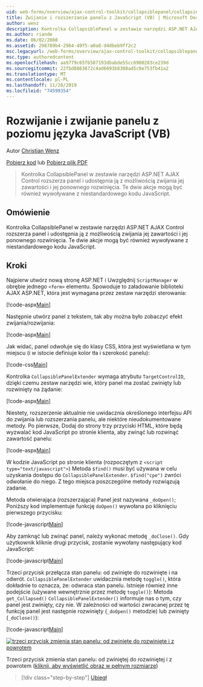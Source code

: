 ```yaml
---
uid: web-forms/overview/ajax-control-toolkit/collapsiblepanel/collapsing-and-expanding-a-panel-from-javascript-vb
title: Zwijanie i rozszerzanie panelu z JavaScript (VB) | Microsoft Docs
author: wenz
description: Kontrolka CollapsiblePanel w zestawie narzędzi ASP.NET AJAX Control rozszerza panel i udostępnia ją z możliwością zwijania jej zawartości i rozszerzania jej...
ms.author: riande
ms.date: 06/02/2008
ms.assetid: 298789b4-2964-49f5-a0a8-d4dbeb9ff2c2
msc.legacyurl: /web-forms/overview/ajax-control-toolkit/collapsiblepanel/collapsing-and-expanding-a-panel-from-javascript-vb
msc.type: authoredcontent
ms.openlocfilehash: aa9779c65fb587193dbabde55cc6900283ce239d
ms.sourcegitcommit: 22fbd8863672c4ad6693b8388ad5c8e753fb41a2
ms.translationtype: MT
ms.contentlocale: pl-PL
ms.lasthandoff: 11/28/2019
ms.locfileid: "74599354"
---
```

# <a name="collapsing-and-expanding-a-panel-from-javascript-vb"></a>Rozwijanie i zwijanie panelu z poziomu języka JavaScript (VB)

Autor [Christian Wenz](https://github.com/wenz)

[Pobierz kod](https://download.microsoft.com/download/8/a/a/8aab3c3e-de6f-463f-805c-5fda567eef6e/CollapsiblePanel1.vb.zip) lub [Pobierz plik PDF](https://download.microsoft.com/download/b/6/a/b6ae89ee-df69-4c87-9bfb-ad1eb2b23373/collapsiblepanel1VB.pdf)

> Kontrolka CollapsiblePanel w zestawie narzędzi ASP.NET AJAX Control rozszerza panel i udostępnia ją z możliwością zwijania jej zawartości i jej ponownego rozwinięcia. Te dwie akcje mogą być również wywoływane z niestandardowego kodu JavaScript.

## <a name="overview"></a>Omówienie

Kontrolka CollapsiblePanel w zestawie narzędzi ASP.NET AJAX Control rozszerza panel i udostępnia ją z możliwością zwijania jej zawartości i jej ponownego rozwinięcia. Te dwie akcje mogą być również wywoływane z niestandardowego kodu JavaScript.

## <a name="steps"></a>Kroki

Najpierw utwórz nową stronę ASP.NET i Uwzględnij `ScriptManager` w obrębie jednego `<form>` elementu. Spowoduje to załadowanie biblioteki AJAX ASP.NET, która jest wymagana przez zestaw narzędzi sterowania:

[!code-aspx[Main](collapsing-and-expanding-a-panel-from-javascript-vb/samples/sample1.aspx)]

Następnie utwórz panel z tekstem, tak aby można było zobaczyć efekt zwijania/rozwijania:

[!code-aspx[Main](collapsing-and-expanding-a-panel-from-javascript-vb/samples/sample2.aspx)]

Jak widać, panel odwołuje się do klasy CSS, która jest wyświetlana w tym miejscu (i w istocie definiuje kolor tła i szerokość panelu):

[!code-css[Main](collapsing-and-expanding-a-panel-from-javascript-vb/samples/sample3.css)]

Kontrolka `CollapsiblePanelExtender` wymaga atrybutu `TargetControlID`, dzięki czemu zestaw narzędzi wie, który panel ma zostać zwinięty lub rozwinięty na żądanie:

[!code-aspx[Main](collapsing-and-expanding-a-panel-from-javascript-vb/samples/sample4.aspx)]

Niestety, rozszerzenie aktualnie nie uwidacznia określonego interfejsu API do zwijania lub rozszerzania panelu, ale niektóre nieudokumentowane metody. Po pierwsze, Dodaj do strony trzy przyciski HTML, które będą wyzwalać kod JavaScript po stronie klienta, aby zwinąć lub rozwinąć zawartość panelu:

[!code-aspx[Main](collapsing-and-expanding-a-panel-from-javascript-vb/samples/sample5.aspx)]

W kodzie JavaScript po stronie klienta (rozpoczętym z `<script type="text/javascript">`) Metoda `$find()` musi być używana w celu uzyskania dostępu do `CollapsiblePanelExtender`. `$find("cpe")` zwróci odwołanie do niego. Z tego miejsca poszczególne metody rozwiązują zadanie.

Metoda otwierająca (rozszerzająca) Panel jest nazywana `_doOpen()`; Poniższy kod implementuje funkcję `doOpen()` wywołana po kliknięciu pierwszego przycisku:

[!code-javascript[Main](collapsing-and-expanding-a-panel-from-javascript-vb/samples/sample6.js)]

Aby zamknąć lub zwinąć panel, należy wykonać metodę `_doClose()`. Gdy użytkownik kliknie drugi przycisk, zostanie wywołany następujący kod JavaScript:

[!code-javascript[Main](collapsing-and-expanding-a-panel-from-javascript-vb/samples/sample7.js)]

Trzeci przycisk przełącza stan panelu: od zwinięte do rozwinięte i na odwrót. `CollapsiblePanelExtender` uwidacznia metodę `toggle()`, która dokładnie to oznacza, że: odwraca stan panelu. Istnieje również inne podejście (używane wewnętrznie przez metodę `toggle()`): Metoda `get_Collapsed()` `CollapsiblePanelExtender()` informuje nas o tym, czy panel jest zwinięty, czy nie. W zależności od wartości zwracanej przez tę funkcję panel jest następnie rozwinięty (`_doOpen()` metodzie) lub zwinięty (`_doClose()`):

[!code-javascript[Main](collapsing-and-expanding-a-panel-from-javascript-vb/samples/sample8.js)]

[![trzeci przycisk zmienia stan panelu: od zwinięte do rozwinięte i z powrotem](collapsing-and-expanding-a-panel-from-javascript-vb/_static/image2.png)](collapsing-and-expanding-a-panel-from-javascript-vb/_static/image1.png)

Trzeci przycisk zmienia stan panelu: od zwiniętej do rozwiniętej i z powrotem ([kliknij, aby wyświetlić obraz w pełnym rozmiarze](collapsing-and-expanding-a-panel-from-javascript-vb/_static/image3.png))

> [!div class="step-by-step"]
> [Ubiegł](collapsing-and-expanding-a-panel-from-javascript-cs.md)
